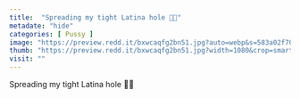 ```yaml
---
title:  "Spreading my tight Latina hole 🥰💎"
metadate: "hide"
categories: [ Pussy ]
image: "https://preview.redd.it/bxwcaqfg2bn51.jpg?auto=webp&s=583a02f70fb01d6ac4b68b3bc47813387156216d"
thumb: "https://preview.redd.it/bxwcaqfg2bn51.jpg?width=1080&crop=smart&auto=webp&s=fb9fe223f02b9a252151a33a56d0462a5d1004a1"
visit: ""
---
```

Spreading my tight Latina hole 🥰💎
